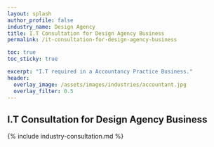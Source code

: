 ```yaml
---
layout: splash 
author_profile: false 
industry_name: Design Agency
title: I.T Consultation for Design Agency Business
permalink: /it-consultation-for-design-agency-business

toc: true
toc_sticky: true

excerpt: "I.T required in a Accountancy Practice Business."
header:
  overlay_image: /assets/images/industries/accountant.jpg
  overlay_filter: 0.5 
---
```


## I.T Consultation for Design Agency Business

{% include industry-consultation.md %}
